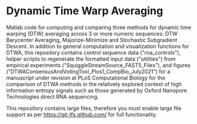# Dynamic Time Warp Averaging

Matlab code for computing and comparing three methods for dynamic time warping (DTW) averaging across 3 or more numeric sequences: DTW Barycenter Averaging, Majorize-Minimize and Stochastic Subgradient Descent. In addition to general computation and visualization functions for DTWA, this repository contains control sequence data ("rna_controls"), helper scripts to regenerate the formatted input data ("utilities") from empirical experiments ("SquiggleStreamSource_FAST5_Files"), and figures ("DTWAConsensusAndVotingTool_Plos1_CompBio_July2021") for a manuscript under revision at PLoS Computational Biology for the comparison of DTWA methods in the relatively explored context of high information entropy signals such as those generated by Oxford Nanopore Technologies direct RNA sequencing. 

This repository contains large files, therefore you must enable large file support as per https://git-lfs.github.com/ for full functionality.

